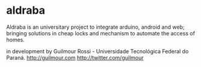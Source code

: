 # aldraba
Aldraba is an universitary project to integrate arduino, android and web; bringing solutions in cheap locks and mechanism to automate the access of homes.

in development by Guilmour Rossi - Universidade Tecnológica Federal do Paraná.
http://guilmour.com http://twitter.com/guilmour
